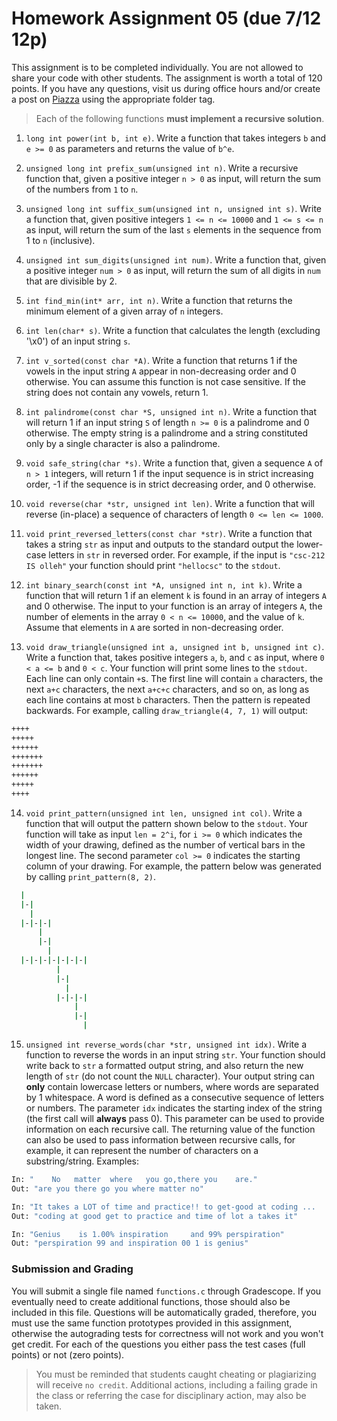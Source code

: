 # Homework Assignment 05 (due 7/12 12p)

This assignment is to be completed individually.  You are not allowed to share your code with other students.  The assignment is worth a total of 120 points.  If you have any questions, visit us during office hours and/or create a post on [Piazza](https://piazza.com) using the appropriate folder tag.

> Each of the following functions **must implement a recursive solution**.

1. `long int power(int b, int e)`.  Write a function that takes integers `b` and `e >= 0` as parameters and returns the value of `b^e`.

1. `unsigned long int prefix_sum(unsigned int n)`.  Write a recursive function that, given a positive integer `n > 0` as input, will return the sum of the numbers from `1` to `n`.

1. `unsigned long int suffix_sum(unsigned int n, unsigned int s)`.  Write a function that, given positive integers `1 <= n <= 10000` and `1 <= s <= n` as input, will return the sum of the last `s` elements in the sequence from 1 to `n` (inclusive).

1. `unsigned int sum_digits(unsigned int num)`.  Write a function that, given a positive integer `num > 0` as input, will return the sum of all digits in `num` that are divisible by 2.

1. `int find_min(int* arr, int n)`.  Write a function that returns the minimum element of a given array of `n` integers.

1. `int len(char* s)`.  Write a function that calculates the length (excluding '\x0') of an input string `s`.

1. `int v_sorted(const char *A)`.  Write a function that returns 1 if the vowels in the input string `A` appear in non-decreasing order and 0 otherwise.  You can assume this function is not case sensitive.  If the string does not contain any vowels, return 1.

1. `int palindrome(const char *S, unsigned int n)`.  Write a function that will return 1 if an input string `S` of length `n >= 0` is a palindrome and 0 otherwise.  The empty string is a palindrome and a string constituted only by a single character is also a palindrome.

1. `void safe_string(char *s)`.  Write a function that, given a sequence `A` of `n > 1` integers, will return 1 if the input sequence is in strict increasing order, -1 if the sequence is in strict decreasing order, and 0 otherwise.

1. `void reverse(char *str, unsigned int len)`.  Write a function that will reverse (in-place) a sequence of characters of length `0 <= len <= 1000`.

1. `void print_reversed_letters(const char *str)`.  Write a function that takes a string `str` as input and outputs to the standard output the lower-case letters in `str` in reversed order.  For example, if the input is `"csc-212 IS olleh"` your function should print `"hellocsc"` to the `stdout`.

1. `int binary_search(const int *A, unsigned int n, int k)`.  Write a function that will return 1 if an element `k` is found in an array of integers `A` and 0 otherwise.  The input to your function is an array of integers `A`, the number of elements in the array `0 < n <= 10000`, and the value of `k`.  Assume that elements in `A` are sorted in non-decreasing order.

1. `void draw_triangle(unsigned int a, unsigned int b, unsigned int c)`.  Write a function that, takes positive integers `a`, `b`, and `c` as input, where `0 < a <= b` and `0 < c`.  Your function will print some lines to the `stdout`.  Each line can only contain `+`s.  The first line will contain `a` characters, the next `a+c` characters, the next `a+c+c` characters, and so on, as long as each line contains at most `b` characters. Then the pattern is repeated backwards.  For example, calling `draw_triangle(4, 7, 1)` will output:
```bash
++++
+++++
++++++
+++++++
+++++++
++++++
+++++
++++
```

14. `void print_pattern(unsigned int len, unsigned int col)`.  Write a function that will output the pattern shown below to the `stdout`.  Your function will take as input `len = 2^i`, for `i >= 0` which indicates the width of your drawing, defined as the number of vertical bars in the longest line.  The second parameter `col >= 0` indicates the starting column of your drawing.  For example, the pattern below was generated by calling `print_pattern(8, 2)`.
```bash
  |
  |-|
    |
  |-|-|-|
      |
      |-|
        |
  |-|-|-|-|-|-|-|
          |
          |-|
            |
          |-|-|-|
              |
              |-|
                |
```

15. `unsigned int reverse_words(char *str, unsigned int idx)`.  Write a function to reverse the words in an input string `str`.  Your function should write back to `str` a formatted output string, and also return the new length of `str` (do not count the `NULL` character).  Your output string can **only** contain lowercase letters or numbers, where words are separated by 1 whitespace.  A word is defined as a consecutive sequence of letters or numbers.  The parameter `idx` indicates the starting index of the string (the first call will **always** pass 0).  This parameter can be used to provide information on each recursive call.  The returning value of the function can also be used to pass information between recursive calls, for example, it can represent the number of characters on a substring/string.  Examples:
```bash
In: "    No   matter  where   you go,there you    are."
Out: "are you there go you where matter no"

In: "It takes a LOT of time and practice!! to get-good at coding ...   "
Out: "coding at good get to practice and time of lot a takes it"

In: "Genius    is 1.00% inspiration     and 99% perspiration"
Out: "perspiration 99 and inspiration 00 1 is genius"
```

### Submission and Grading
You will submit a single file named `functions.c` through Gradescope.  If you eventually need to create additional functions, those should also be included in this file.  Questions will be automatically graded, therefore, you must use the same function prototypes provided in this assignment, otherwise the autograding tests for correctness will not work and you won't get credit.  For each of the questions you either pass the test cases (full points) or not (zero points).

> You must be reminded that students caught cheating or plagiarizing will receive `no credit`.  Additional actions, including a failing grade in the class or referring the case for disciplinary action, may also be taken.
